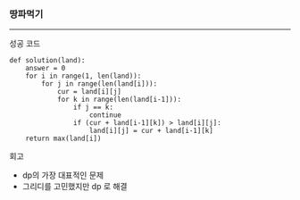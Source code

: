 ### 땅파먹기

---

성공 코드

```
def solution(land):
    answer = 0
    for i in range(1, len(land)):
        for j in range(len(land[i])):
            cur = land[i][j]
            for k in range(len(land[i-1])):
                if j == k:
                    continue
                if (cur + land[i-1][k]) > land[i][j]:
                    land[i][j] = cur + land[i-1][k]
    return max(land[i])

```

회고

- dp의 가장 대표적인 문제
- 그리디를 고민했지만 dp 로 해결
